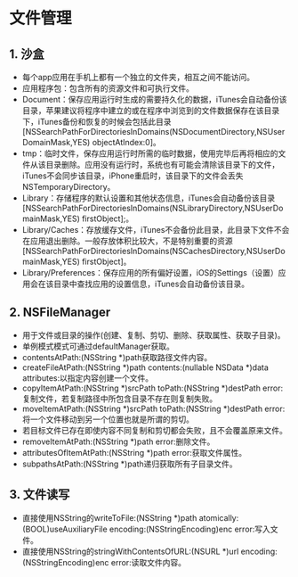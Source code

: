 # 文件管理

## 1. 沙盒
* 每个app应用在手机上都有一个独立的文件夹，相互之间不能访问。
* 应用程序包：包含所有的资源文件和可执行文件。
* Document：保存应用运行时生成的需要持久化的数据，iTunes会自动备份该目录，苹果建议将程序中建立的或在程序中浏览到的文件数据保存在该目录下，iTunes备份和恢复的时候会包括此目录[NSSearchPathForDirectoriesInDomains(NSDocumentDirectory,NSUserDomainMask,YES) objectAtIndex:0]。
* tmp：临时文件，保存应用运行时所需的临时数据，使用完毕后再将相应的文件从该目录删除。应用没有运行时，系统也有可能会清除该目录下的文件，iTunes不会同步该目录，iPhone重启时，该目录下的文件会丢失NSTemporaryDirectory。
* Library：存储程序的默认设置和其他状态信息，iTunes会自动备份该目录[NSSearchPathForDirectoriesInDomains(NSLibraryDirectory,NSUserDomainMask,YES) firstObject];。
* Library/Caches：存放缓存文件，iTunes不会备份此目录，此目录下文件不会在应用退出删除。一般存放体积比较大，不是特别重要的资源[NSSearchPathForDirectoriesInDomains(NSCachesDirectory,NSUserDomainMask,YES) firstObject]。
* Library/Preferences：保存应用的所有偏好设置，iOS的Settings（设置）应用会在该目录中查找应用的设置信息，iTunes会自动备份该目录。

## 2. NSFileManager
* 用于文件或目录的操作(创建、复制、剪切、删除、获取属性、获取子目录)。
* 单例模式模式可通过defaultManager获取。
* contentsAtPath:(NSString *)path获取路径文件内容。
* createFileAtPath:(NSString *)path contents:(nullable NSData *)data attributes:以指定内容创建一个文件。
* copyItemAtPath:(NSString *)srcPath toPath:(NSString *)destPath error:复制文件，若复制路径中所包含目录不存在则复制失败。
* moveItemAtPath:(NSString *)srcPath toPath:(NSString *)destPath error:将一个文件移动到另一个位置也就是所谓的剪切。
* 若目标文件已存在即使内容不同复制和剪切都会失败，且不会覆盖原来文件。
* removeItemAtPath:(NSString *)path error:删除文件。
* attributesOfItemAtPath:(NSString *)path error:获取文件属性。
* subpathsAtPath:(NSString *)path递归获取所有子目录文件。

## 3. 文件读写
* 直接使用NSString的writeToFile:(NSString *)path atomically:(BOOL)useAuxiliaryFile encoding:(NSStringEncoding)enc error:写入文件。
* 直接使用NSString的stringWithContentsOfURL:(NSURL *)url encoding:(NSStringEncoding)enc error:读取文件内容。

